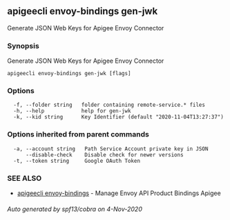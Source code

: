 ## apigeecli envoy-bindings gen-jwk

Generate JSON Web Keys for Apigee Envoy Connector

### Synopsis

Generate JSON Web Keys for Apigee Envoy Connector

```
apigeecli envoy-bindings gen-jwk [flags]
```

### Options

```
  -f, --folder string   folder containing remote-service.* files
  -h, --help            help for gen-jwk
  -k, --kid string      Key Identifier (default "2020-11-04T13:27:37")
```

### Options inherited from parent commands

```
  -a, --account string   Path Service Account private key in JSON
      --disable-check    Disable check for newer versions
  -t, --token string     Google OAuth Token
```

### SEE ALSO

* [apigeecli envoy-bindings](apigeecli_envoy-bindings.md)	 - Manage Envoy API Product Bindings Apigee

###### Auto generated by spf13/cobra on 4-Nov-2020
